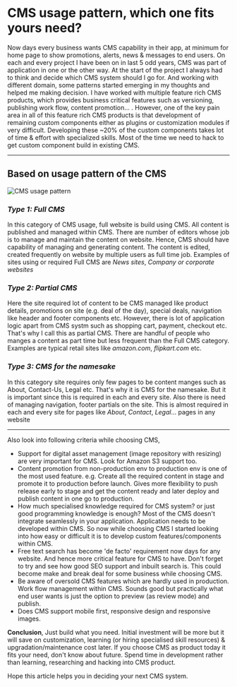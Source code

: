 # CMS usage pattern, which one fits yours need?

Now days every business wants CMS capability in their app, at minimum for home page to show promotions, alerts, news & messages to end users. On each and every project I have been on in last 5 odd years, CMS was part of application in one or the other way. At the start of the project I always had to think and decide which CMS system should I go for. And working with different domain, some patterns started emerging in my thoughts and helped me making decision.
I have worked with multiple feature rich CMS products, which provides business critical features such as versioning, publishing work flow, content promotion... . However, one of the key pain area in all of this feature rich CMS products is that development of remaining custom components either as plugins or customization modules if very difficult. Developing these ~20% of the custom components takes lot of time & effort with specialized skills. Most of the time we need to hack to get custom component build in existing CMS.


---

## Based on usage pattern of the CMS

![CMS usage pattern](/assets/blog/posts/images/cms-usage-pattern.png "CMS usage pattern")

### *Type 1: Full CMS*

In this category of CMS usage, full website is build using CMS. All content is published and managed within CMS. There are number of editors whose job is to manage and maintain the content on website. Hence, CMS should have capability of managing and generating content. The content is edited, created frequently on website by multiple users as full time job. Examples of sites using or required Full CMS are *News sites*, *Company or corporate websites*


### *Type 2: Partial CMS*
Here the site required lot of content to be CMS managed like product details, promotions on site (e.g. deal of the day), special deals, navigation like header and footer components etc. However, there is lot of application logic apart from CMS systm such as shopping cart, payment, checkout etc. That's why I call this as partial CMS. There are handful of people who manges a content as part time  but less frequent than the Full CMS category. Examples are typical retail sites like *amazon.com*, *flipkart.com* etc.


### *Type 3: CMS for the namesake*
In this category site requires only few pages to be content manges such as About, Contact-Us, Legal etc. That's why it is CMS for the namesake. But it is important since this is required in each and every site. Also there is need of managing navigation, footer partials on the site. This is almost required in each and every site for pages like *About*, *Contact*, *Legal*... pages in any website

---

<div class="lead">
Also look into following criteria while choosing CMS,
</div>

* Support for digital asset management (image repository with resizing) are very important for CMS. Look for Amazon S3 support too.
* Content promotion from non-production env to production env is one of the most used feature. e.g. Create all the required content in stage and promote it to production before launch. Gives more flexibility to push release early to stage and get the content ready and later deploy and publish content in one go to production.
* How much specialised knowledge required for CMS system? or just good programming knowledge is enough? Most of the CMS doesn't integrate seamlessly in your application. Application needs to be developed within CMS. So now while choosing CMS I started looking into how easy or difficult it is to develop custom features/components within CMS.
* Free text search has become 'de facto' requirement now days for any website. And hence more critical feature for CMS to have. Don't forget to try and see how good SEO support and inbuilt search is. This could become make and break deal for some business while choosing CMS.
* Be aware of oversold CMS features which are hardly used in production.  Work flow management within CMS. Sounds good but practically what end user wants is just the option to preview (as review mode) and publish.
* Does CMS support mobile first, responsive design and responsive images.

**Conclusion**, Just build what you need. Initial investment will be more but it will save on customization, learning (or hiring specialised skill resources) & upgradation/maintenance cost later. If you choose CMS as product today it fits your need, don't know about future. Spend time in development rather than learning, researching and hacking into CMS product.

Hope this article helps you in deciding your next CMS system.